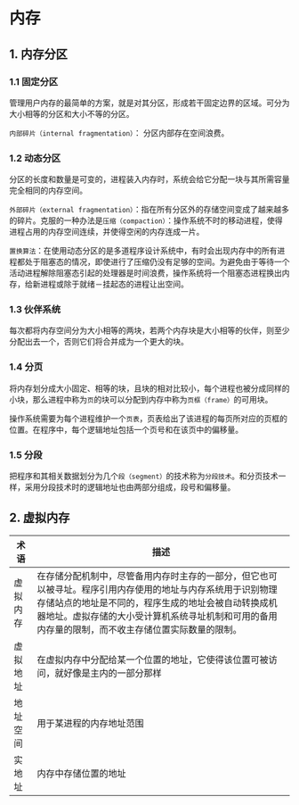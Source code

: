 # 内存

## 1. 内存分区

### 1.1 固定分区

管理用户内存的最简单的方案，就是对其分区，形成若干固定边界的区域。可分为大小相等的分区和大小不等的分区。

`内部碎片（internal fragmentation）`： 分区内部存在空间浪费。

### 1.2 动态分区

分区的长度和数量是可变的，进程装入内存时，系统会给它分配一块与其所需容量完全相同的内存空间。

`外部碎片（external fragmentation）`：指在所有分区外的存储空间变成了越来越多的碎片。克服的一种办法是`压缩（compaction）`：操作系统不时的移动进程，使得进程占用的内存空间连续，并使得空闲的内存连成一片。

`置换算法`：在使用动态分区的是多道程序设计系统中，有时会出现内存中的所有进程都处于阻塞态的情况，即使进行了压缩仍没有足够的空间。为避免由于等待一个活动进程解除阻塞态引起的处理器是时间浪费，操作系统将一个阻塞态进程换出内存，给新进程或除于就绪－挂起态的进程让出空间。

### 1.3 伙伴系统

每次都将内存空间分为大小相等的两块，若两个内存块是大小相等的伙伴，则至少分配出去一个，否则它们将合并成为一个更大的块。



### 1.4  分页

将内存划分成大小固定、相等的块，且块的相对比较小，每个进程也被分成同样的小块，那么进程中称为`页`的块可以分配到内存中称为`页框（frame）`的可用块。

操作系统需要为每个进程维护一个`页表`，页表给出了该进程的每页所对应的页框的位置。在程序中，每个逻辑地址包括一个页号和在该页中的偏移量。



### 1.5 分段

把程序和其相关数据划分为几个`段（segment）`的技术称为`分段技术`。和分页技术一样，采用分段技术时的逻辑地址也由两部分组成，段号和偏移量。



## 2. 虚拟内存

| 术语   | 描述                                       |
| ---- | ---------------------------------------- |
| 虚拟内存 | 在存储分配机制中，尽管备用内存时主存的一部分，但它也可以被寻址。程序引用内存使用的地址与内存系统用于识别物理存储站点的地址是不同的，程序生成的地址会被自动转换成机器地址。虚拟存储的大小受计算机系统寻址机制和可用的备用内存量的限制，而不收主存储位置实际数量的限制。 |
| 虚拟地址 | 在虚拟内存中分配给某一个位置的地址，它使得该位置可被访问，就好像是主内的一部分那样 |
| 地址空间 | 用于某进程的内存地址范围                             |
| 实地址  | 内存中存储位置的地址                               |

 